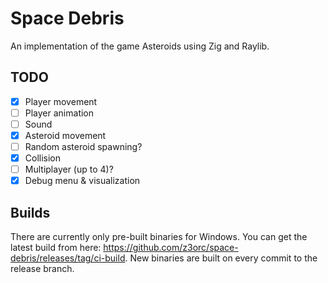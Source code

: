 # Space Debris

An implementation of the game Asteroids using Zig and Raylib.

## TODO

- [x] Player movement
- [ ] Player animation
- [ ] Sound
- [x] Asteroid movement
- [ ] Random asteroid spawning?
- [x] Collision
- [ ] Multiplayer (up to 4)?
- [x] Debug menu & visualization

## Builds

There are currently only pre-built binaries for Windows. You can get the latest build from here: <https://github.com/z3orc/space-debris/releases/tag/ci-build>. New binaries are built on every commit to the release branch.
